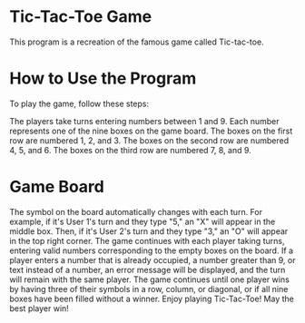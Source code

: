 # Tic-Tac-Toe Game
This program is a recreation of the famous game called Tic-tac-toe.

# How to Use the Program
To play the game, follow these steps:

The players take turns entering numbers between 1 and 9. Each number represents one of the nine boxes on the game board.
The boxes on the first row are numbered 1, 2, and 3. The boxes on the second row are numbered 4, 5, and 6. The boxes on the third row are numbered 7, 8, and 9.
# Game Board
The symbol on the board automatically changes with each turn.
For example, if it's User 1's turn and they type "5," an "X" will appear in the middle box. Then, if it's User 2's turn and they type "3," an "O" will appear in the top right corner.
The game continues with each player taking turns, entering valid numbers corresponding to the empty boxes on the board.
If a player enters a number that is already occupied, a number greater than 9, or text instead of a number, an error message will be displayed, and the turn will remain with the same player.
The game continues until one player wins by having three of their symbols in a row, column, or diagonal, or if all nine boxes have been filled without a winner.
Enjoy playing Tic-Tac-Toe! May the best player win!



